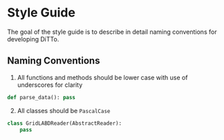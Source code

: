 Style Guide
===========

The goal of the style guide is to describe in detail naming conventions
for developing DiTTo.

Naming Conventions
------------------

1) All functions and methods should be lower case with use of underscores for clarity

```python
def parse_data(): pass
```

2) All classes should be `PascalCase`

```python
class GridLABDReader(AbstractReader):
    pass
```

